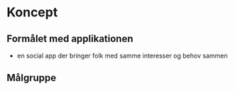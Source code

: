 # Koncept

## Formålet med applikationen

- en social app der bringer folk med samme interesser og behov sammen

## Målgruppe

